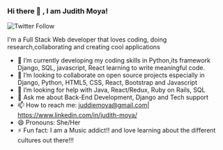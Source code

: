 ### Hi there 👋 , I am Judith Moya!
![Twitter Follow](https://img.shields.io/twitter/follow/jayemmw?label=Follow%20me%20on%20Twitter&style=social)
<!-- ![linkedIn]<a href="https://www.linkedin.com/in/judith-moya/"><i class="fab fa-linkedin"></i></a> -->

I'm a Full Stack Web developer that loves coding, doing research,collaborating and creating cool applications

- 🌱 I’m currently  developing my coding skills in Python,its framework Django, SQL, javascript, React learning to write meaningful code. 
- 👯 I’m looking to collaborate on open source projects especially in Django, Python, HTML5, CSS, React, Bootstrap and Javascript
- 🤔 I’m looking for help with Java, React/Redux, Ruby on Rails, SQL
- 💬 Ask me about Back-End Development, Django and Tech support
- 📫 How to reach me: juddiemoya@gmail.com| https://www.linkedin.com/in/judith-moya/
- 😄 Pronouns: She/Her
- ⚡ Fun fact: I am a Music addict!! and love learning about the different cultures out there!!! 

